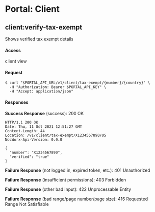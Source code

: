 # Portal: Client

## client:verify-tax-exempt
Shows verified tax exempt details

#### Access
client view

#### Request
```
$ curl "$PORTAL_API_URL/v1/client/tax-exempt/{number}/{country}" \
  -H "Authorization: Bearer $PORTAL_API_KEY" \
  -H "Accept: application/json"
```

#### Responses
**Success Response** (success): 200 OK
```
HTTP/1.1 200 OK
Date: Thu, 11 Oct 2021 12:51:27 GMT
Content-Length: 44
Location: /v1/client/tax-exempt/X1234567890/US
NocWorx-Api-Version: 0.0.0

{
  "number": "X1234567890",
  "verified": "true"
}
```

**Failure Response** (not logged in, expired token, etc.): 401 Unauthorized

**Failure Response** (insufficient permissions): 403 Forbidden

**Failure Response** (other bad input): 422 Unprocessable Entity

**Failure Response** (bad range/page number/page size): 416 Requested Range Not Satisfiable

